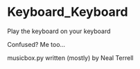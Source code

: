 # Keyboard_Keyboard
Play the keyboard on your keyboard

Confused? Me too...

musicbox.py written (mostly) by Neal Terrell
